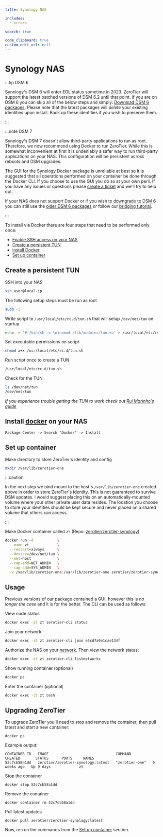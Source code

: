 ```yaml
---
title: Synology NAS

includes:
  - errors

search: true

code_clipboard: true
custom_edit_url: null
---
```


Synology NAS
=====

:::tip DSM 6

Synology's DSM 6 will enter EOL status sometime in 2023. ZeroTier will support the latest patched versions of DSM 6.2 until that point. If you are on DSM 6 you can skip all of the below steps and simply: [Download DSM 6 packages](http://download.zerotier.com/dist/synology/). Please note that the latest packages will *delete* your existing identities upon install. Back up these identities if you wish to preserve them.

:::

:::note DSM 7

Synology's DSM 7 doesn't allow third-party applications to run as root. Therefore, we now recommend using Docker to run ZeroTier. While this is somewhat inconvenient at first it is undeniably a safer way to run third-party applications on your NAS. This configuration will be persistent across reboots and DSM upgrades.

The GUI for the Synology Docker package is unreliable at best so it is suggested that all operations performed on your container be done through the Docker CLI. If you choose to use the GUI you do so at your own peril. If you have any issues or questions please [create a ticket](https://github.com/zerotier/ZeroTierOne/issues) and we'll try to help out.

If your NAS does not support Docker or if you wish to [downgrade to DSM 6](https://www.blackvoid.club/dsm-7-to-dsm-6-downgrade/
) you can still use the [older DSM 6 packages](http://download.zerotier.com/dist/synology/) or follow our [bridging tutorial](https://zerotier.atlassian.net/wiki/spaces/SD/pages/193134593/Bridge+your+ZeroTier+and+local+network+with+a+RaspberryPi).

:::

To install via Docker there are four steps that need to be performed only once:

 - [Enable SSH access on your NAS](https://kb.synology.com/en-global/DSM/tutorial/How_to_login_to_DSM_with_root_permission_via_SSH_Telnet)
 - [Create a persistent TUN](#create-a-persistent-tun)
 - [Install Docker](#install-docker-on-your-nas)
 - [Set up container](#set-up-container)

## Create a persistent TUN

SSH into your NAS

```sh
ssh user@local-ip
```

The following setup steps must be run as root

```sh
sudo -i
```

Write script to `/usr/local/etc/rc.d/tun.sh` that will setup `/dev/net/tun` on startup

```sh
echo -e '#!/bin/sh -e \ninsmod /lib/modules/tun.ko' > /usr/local/etc/rc.d/tun.sh
```

Set executable permissions on script

```sh
chmod a+x /usr/local/etc/rc.d/tun.sh
```

Run script once to create a TUN

```sh
/usr/local/etc/rc.d/tun.sh
```

Check for the TUN

```sh
ls /dev/net/tun
/dev/net/tun
```

*If you experience trouble getting the TUN to work check out [Rui Marinho's guide](https://memoryleak.dev/post/fix-tun-tap-not-available-on-a-synology-nas/)*

## Install [docker](https://www.synology.com/en-us/dsm/packages/Docker) on your NAS

`Package Center -> Search "Docker" -> Install`

## Set up container

Make directory to store ZeroTier's identity and config

```sh
mkdir /var/lib/zerotier-one
```

:::caution

In the next step we bind mount to the host's `/var/lib/zerotier-one` created above in order to store ZeroTier's identity. This is not guaranteed to survive DSM updates. I would suggest placing this on an automatically-mounted volume where your other private user data resides. The location you choose to store your identities should be kept secure and never placed on a shared volume that others can access.

:::

Make Docker container called `zt` (Repo: [zerotier/zerotier-synology](https://hub.docker.com/repository/docker/zerotier/zerotier-synology))

```sh
docker run -d           \
  --name zt             \
  --restart=always      \
  --device=/dev/net/tun \
  --net=host            \
  --cap-add=NET_ADMIN   \
  --cap-add=SYS_ADMIN   \
  -v /var/lib/zerotier-one:/var/lib/zerotier-one zerotier/zerotier-synology:latest
```

## Usage

Previous versions of our package contained a GUI, however this is *no longer the case* and it is for the better. The CLI can be used as follows:

View node status

```sh
docker exec -it zt zerotier-cli status
```

Join your network

```sh
docker exec -it zt zerotier-cli join e5cd7a9e1cae134f
```

Authorize the NAS on your [network](https://my.zerotier.com). Then view the network status:

```sh
docker exec -it zt zerotier-cli listnetworks
```

Show running container (optional)

```sh
docker ps
```

Enter the container (optional)

```sh
docker exec -it zt bash
```

## Upgrading ZeroTier

To upgrade ZeroTier you'll need to stop and remove the container, then pull latest and start a new container:

```
docker ps
```

Example output:

```
CONTAINER ID   IMAGE                               COMMAND          CREATED       STATUS      PORTS     NAMES
52c7cb58a1dd   zerotier/zerotier-synology:latest   "zerotier-one"   5 weeks ago   Up 9 days             zt
```

Stop the container

```
docker stop 52c7cb58a1dd
```

Remove the container

```
docker container rm 52c7cb58a1dd
```

Pull latest updates

```
docker pull zerotier/zerotier-synology:latest
```

Now, re-run the commands from the [Set up container](#set-up-container) section.

